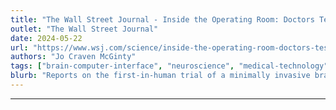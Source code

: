 ```yaml
---
title: "The Wall Street Journal - Inside the Operating Room: Doctors Test a Revolutionary Brain-Computer Implant"
outlet: "The Wall Street Journal"
date: 2024-05-22
url: "https://www.wsj.com/science/inside-the-operating-room-doctors-test-a-revolutionary-brain-computer-implant-f69eb0c2"
authors: "Jo Craven McGinty"
tags: ["brain-computer-interface", "neuroscience", "medical-technology", "journalism"]
blurb: "Reports on the first-in-human trial of a minimally invasive brain-computer implant that was temporarily placed in a patient, moving the technology a step closer to routine clinical use."
---
```

---

